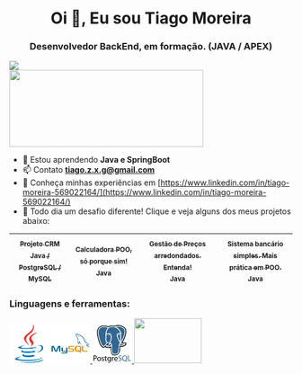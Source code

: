 <h1 align="center">Oi 👋, Eu sou Tiago Moreira</h1>
<h3 align="center">Desenvolvedor BackEnd, em formação. (JAVA / APEX)</h3>


<p>
  <img align="left" src="https://github-readme-stats.vercel.app/api?username=tgzx&show_icons=true&layout=compact&theme=radical&locale=pt-br&&hide=stars,issues,contribs&show_icons=true" width="450"/>
</p>

<a>
  <img align="center" src="https://github-readme-stats.vercel.app/api/top-langs?username=tgzx&show_icons=true&locale=en&layout=compact&theme=radical" height="137" width="345" />
</a>

- 🌱 Estou aprendendo **Java e SpringBoot**
- 📫 Contato **tiago.z.x.g@gmail.com**
- 📄 Conheça minhas experiências em [https://www.linkedin.com/in/tiago-moreira-569022164/](https://www.linkedin.com/in/tiago-moreira-569022164/)
- 🔭 Todo dia um desafio diferente! Clique e veja alguns dos meus projetos abaixo:

| [<sub> Projeto CRM <br>Java / PostgreSQL / MySQL</sub>](https://github.com/tgzx/CRM) | [<sub>Calculadora POO, só porque sim!<br>Java</sub>](https://github.com/tgzx/Calculadora-POO) | [<sub>Gestão de Preços arredondados. Entenda!<br>Java</sub>](https://github.com/tgzx/GestorDePrecos-Softcom) | [<sub>Sistema bancário simples. Mais prática em POO.<br>Java</sub>](https://github.com/tgzx/Sistema-Bancario-JAVA)
| :---: | :---: | :---: | :---:


<h3 align="left">Linguagens e ferramentas:</h3>
<p <a href="https://www.java.com" target="_blank" rel="noreferrer"> <img src="https://raw.githubusercontent.com/devicons/devicon/master/icons/java/java-original.svg" alt="java" width="70" height="70"/> </a> <a href="https://www.mysql.com/" target="_blank" rel="noreferrer"> <img src="https://raw.githubusercontent.com/devicons/devicon/master/icons/mysql/mysql-original-wordmark.svg" alt="mysql" width="70" height="70"/> </a> <a href="https://www.postgresql.org" target="_blank" rel="noreferrer"> <img src="https://raw.githubusercontent.com/devicons/devicon/master/icons/postgresql/postgresql-original-wordmark.svg" alt="postgresql" width="70" height="70"/> </a> <a href="https://www.salesforce.com" target="_blank" rel="noreferrer"><img src="https://salesforcecodex.com/wp-content/uploads/2019/08/SalesforceCodex_Apex-e1566962527231.png" width="120" height="80"/></a></p>
